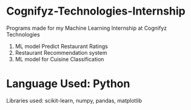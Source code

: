 # Cognifyz-Technologies-Internship

Programs made for my Machine Learning Internship at Cognifyz Technologies
1. ML model Predict Restaurant Ratings
2. Restaurant Recommendation system
3. ML model for Cuisine Classification

<HTML>
  <BODY>
    <H1>Language Used: Python</H1>
    <p>Libraries used: scikit-learn, numpy, pandas, matplotlib</p>
    </BODY>
</HTML>
